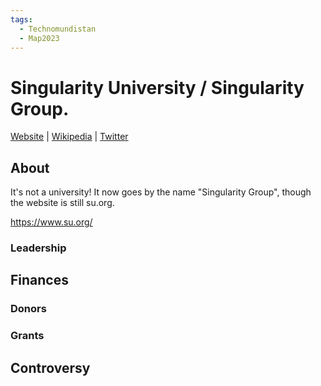 ```yaml
---
tags:
  - Technomundistan
  - Map2023
---
```

# Singularity University / Singularity Group.

[Website](https://www.su.org/) | [Wikipedia]() |  [Twitter]()

## About

It's not a university! It now goes by the name "Singularity Group", though the website is still su.org.

https://www.su.org/

### Leadership

## Finances

### Donors

### Grants


## Controversy

